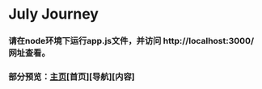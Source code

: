 # July Journey<br>
### 请在node环境下运行app.js文件，并访问 http://localhost:3000/ 网址查看。<br>
### 部分预览：[主页](https://everend.github.io/Dust/preview/index-preview.html)[首页][导航][内容]
